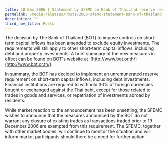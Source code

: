 ```yaml
---
title: 18 Dec 2006 | Statement by SFEMC on Bank of Thailand reserve requirement
permalink: /media-releases/Posts/2006-sfemc-statement-bank-of-thailand-reserve-requirement/
description: ""
third_nav_title: Posts
---
```

The decision by The Bank of Thailand (BOT) to impose controls on short-term capital inflows has been amended to exclude equity investments. The requirements will still apply to other short-term capital inflows, including debt and property investments. A brief summary of the new measures in effect can be found on BOT's website at  [http://www.bot.or.th/](http://www.bot.or.th/).

In summary, the BOT has decided to implement an unremunerated reserve requirement on short-term capital inflows, including debt investments. Financial institutions are required to withhold 30% of foreign currencies bought or exchanged against the Thai baht, except for those related to trades in goods and services, or repatriation of investments abroad by residents.

While market reaction to the announcement has been unsettling, the SFEMC wishes to announce that the measures announced by the BOT do not warrant any closure of existing trades as transactions traded prior to 19 December 2006 are exempted from this requirement. The SFEMC, together with other market bodies, will continue to monitor the situation and will inform market participants should there be a need for further action.